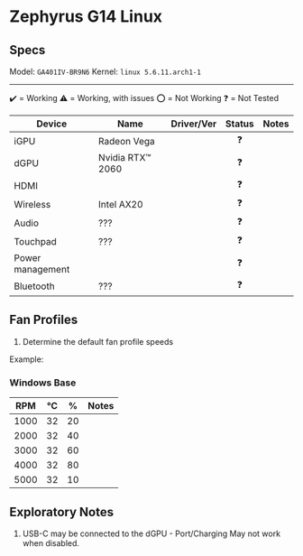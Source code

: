 # Zephyrus G14 Linux

## Specs
Model: `GA401IV-BR9N6`
Kernel: `linux 5.6.11.arch1-1`

--------

✔️ = Working
⚠️ = Working, with issues
⭕ = Not Working
❓  = Not Tested

| Device                    | Name             | Driver/Ver | Status  | Notes
| ------------------------- | ---------------- | ---------- | :------:| ----- 
| iGPU  	                | Radeon Vega      |            | ❓      | 
| dGPU                  	| Nvidia RTX™ 2060 |            | ❓      | 
| HDMI                      |                  |            | ❓      | 
| Wireless                  | Intel AX20       |            | ❓      | 
| Audio                     | ???              |            | ❓      | 
| Touchpad                  | ???              |            | ❓      | 
| Power management 	        |                  |            | ❓      | 
| Bluetooth 	            | ???              |            | ❓      |  


## Fan Profiles
1. Determine the default fan profile speeds

Example:
### Windows Base
| RPM   | °C  | %  | Notes    
|-------|-----|----|------       
| 1000  | 32  | 20 |
| 2000  | 32  | 40 |
| 3000  | 32  | 60 |
| 4000  | 32  | 80 |
| 5000  | 32  | 10 |

## Exploratory Notes
1. USB-C may be connected to the dGPU - Port/Charging May not work when disabled.
